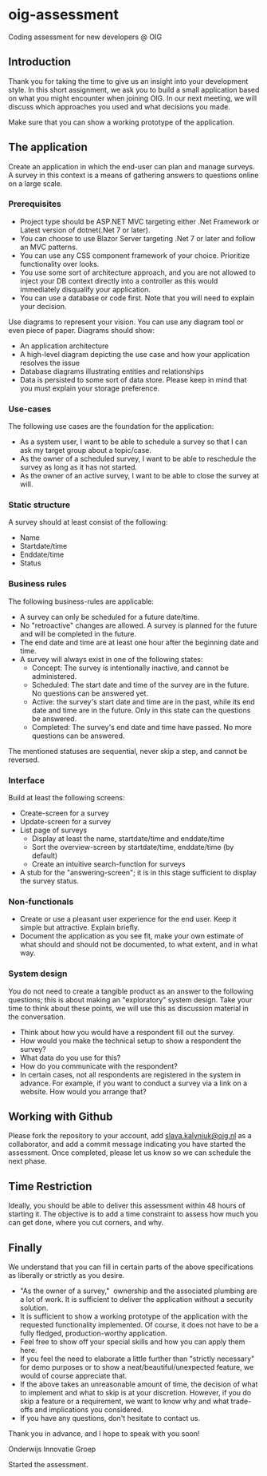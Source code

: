 # oig-assessment
Coding assessment for new developers @ OIG

## Introduction
Thank you for taking the time to give us an insight into your development style. In this short assignment, we ask you to build a small application based on what you might encounter when joining OIG. In our next meeting, we will discuss which approaches you used and what decisions you made.

Make sure that you can show a working prototype of the application.

## The application
Create an application in which the end-user can plan and manage surveys. A survey in this context is a
means of gathering answers to questions online on a large scale.

### Prerequisites
- Project type should be ASP.NET MVC targeting either .Net Framework or Latest version of dotnet(.Net 7 or later).
- You can choose to use Blazor Server targeting .Net 7 or later and follow an MVC patterns.
- You can use any CSS component framework of your choice. Prioritize functionality over looks.
- You use some sort of architecture approach, and you are not allowed to inject your DB context directly into a controller as this would immediately disqualify your application. 
- You can use a database or code first. Note that you will need to explain your decision.

Use diagrams to represent your vision. You can use any diagram tool or even piece of paper. Diagrams should show:
- An application architecture
- A high-level diagram depicting the use case and how your application resolves the issue
- Database diagrams illustrating entities and relationships
- Data is persisted to some sort of data store. Please keep in mind that you must explain your storage preference.

### Use-cases
The following use cases are the foundation for the application:
- As a system user, I want to be able to schedule a survey so that I can ask my target group about a
topic/case.
- As the owner of a scheduled survey, I want to be able to reschedule the survey as long as it has
not started.
- As the owner of an active survey, I want to be able to close the survey at will.

### Static structure
A survey should at least consist of the following:
- Name
- Startdate/time
- Enddate/time
- Status

### Business rules
The following business-rules are applicable:
- A survey can only be scheduled for a future date/time.
- No "retroactive" changes are allowed.
A survey is planned for the future and will be completed in the future.
- The end date and time are at least one hour after the beginning date and time.
- A survey will always exist in one of the following states:
    * Concept: The survey is intentionally inactive, and cannot be administered.
    * Scheduled: The start date and time of the survey are in the future. No questions can be answered yet.
    * Active: the survey's start date and time are in the past, while its end date and time are in the future. Only in this state can the questions be answered.
    * Completed: The survey's end date and time have passed. No more questions can be answered.

The mentioned statuses are sequential, never skip a step, and cannot be reversed.

### Interface
Build at least the following screens:
- Create-screen for a survey
- Update-screen for a survey
- List page of surveys
    * Display at least the name, startdate/time and enddate/time
    * Sort the overview-screen by startdate/time, enddate/time (by default)
    * Create an intuitive search-function for surveys
- A stub for the "answering-screen"; it is in this stage sufficient to display the survey status.

### Non-functionals
- Create or use a pleasant user experience for the end user. Keep it simple but attractive. Explain briefly.
- Document the application as you see fit, make your own estimate of what should and should not be
documented, to what extent, and in what way.

### System design
You do not need to create a tangible product as an answer to the following questions; this is about making an
"exploratory" system design. Take your time to think about these points, we will use this as discussion material in the
conversation.
- Think about how you would have a respondent fill out the survey.
- How would you make the technical setup to show a respondent the survey?
- What data do you use for this?
- How do you communicate with the respondent?
- In certain cases, not all respondents are registered in the system in advance. For example, if you want to conduct
a survey via a link on a website. How would you arrange that?

## Working with Github

Please fork the repository to your account, add slava.kalyniuk@oig.nl as a collaborator, and add a commit message indicating you have started the assessment. Once completed, please let us know so we can schedule the next phase.


## Time Restriction

Ideally, you should be able to deliver this assessment within 48 hours of starting it. The objective is to add a time constraint to assess how much you can get done, where you cut corners, and why.

## Finally
We understand that you can fill in certain parts of the above specifications as liberally or strictly as you desire.
- "As the owner of a survey,"  ownership and the associated plumbing are a lot of work. It is sufficient to
deliver the application without a security solution.
- It is sufficient to show a working prototype of the application with the requested functionality implemented.
Of course, it does not have to be a fully fledged, production-worthy application.
- Feel free to show off your special skills and how you can apply them here.
- If you feel the need to elaborate a little further than "strictly necessary" for demo purposes or to show a
neat/beautiful/unexpected feature, we would of course appreciate that.
- If the above takes an unreasonable amount of time, the decision of what to implement and what to skip is at your discretion. However, if you do skip a feature or a requirement, we want to know why and what trade-offs and implications you considered.
- If you have any questions, don't hesitate to contact us.

Thank you in advance, and I hope to speak with you soon!

Onderwijs Innovatie Groep




Started the assessment.
